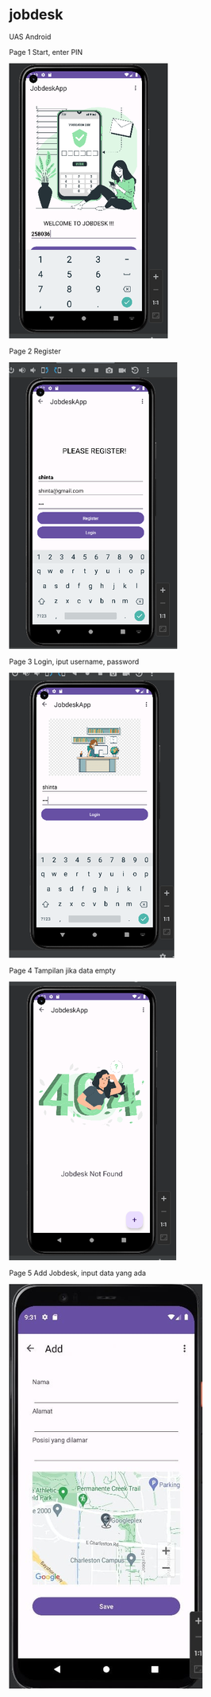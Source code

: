 # jobdesk
 UAS Android
 
Page 1 Start, enter PIN

<img src="https://github.com/shintalaeli25/jobdesk/blob/main/1.PNG">

Page 2 Register

<img src="https://github.com/shintalaeli25/jobdesk/blob/main/2.PNG">

Page 3 Login, iput username, password

<img src="https://github.com/shintalaeli25/jobdesk/blob/main/3.PNG">

Page 4 Tampilan jika data empty

<img src="https://github.com/shintalaeli25/jobdesk/blob/main/4.PNG">

Page 5 Add Jobdesk, input data yang ada

<img src="https://github.com/shintalaeli25/jobdesk/blob/main/5.jpeg">
